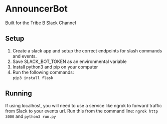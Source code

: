 # AnnouncerBot
Built for the Tribe B Slack Channel
## Setup
1. Create a slack app and setup the correct endpoints for slash commands and events.
2. Save SLACK_BOT_TOKEN as an environmental variable
2. Install python3 and pip on your computer
3. Run the following commands:   
`pip3 install flask` 


## Running
If using localhost, you will need to use a service like ngrok to forward traffic from Slack to your events url.
Run this from the command line: `ngrok http 3000` and `python3 run.py`
